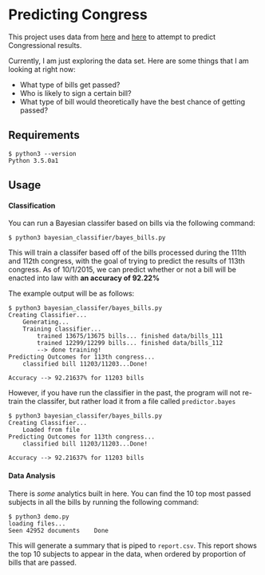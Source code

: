 # Predicting Congress

This project uses data from [here](https://www.govtrack.us/developers/data) and [here](https://github.com/unitedstates/congress) to attempt to predict Congressional results.

Currently, I am just exploring the data set. Here are some things that I am looking at right now:

* What type of bills get passed?
* Who is likely to sign a certain bill?
* What type of bill would theoretically have the best chance of getting passed?

## Requirements

```shell
$ python3 --version
Python 3.5.0a1
```

## Usage

#### Classification

You can run a Bayesian classifer based on bills via the following command:

```shell
$ python3 bayesian_classifier/bayes_bills.py
```

This will train a classifer based off of the bills processed during the 111th and 112th congress, with the goal of trying to predict the results of 113th congress. As of 10/1/2015, we can predict whether or not a bill will be enacted into law with **an accuracy of 92.22%**

The example output will be as follows:

```
$ python3 bayesian_classifer/bayes_bills.py
Creating Classifier...
	Generating...
	Training classifier...
		trained 13675/13675 bills... finished data/bills_111
		trained 12299/12299 bills... finished data/bills_112
		--> done training!
Predicting Outcomes for 113th congress...
	classified bill 11203/11203...Done!

Accuracy --> 92.21637% for 11203 bills
```

However, if you have run the classifier in the past, the program will not re-train the classifer, but rather load it from a file called `predictor.bayes`

```
$ python3 bayesian_classifer/bayes_bills.py
Creating Classifier...
	Loaded from file
Predicting Outcomes for 113th congress...
	classified bill 11203/11203...Done!

Accuracy --> 92.21637% for 11203 bills
```

#### Data Analysis

There is *some* analytics built in here. You can find the 10 top most passed subjects in all the bills by running the following command:

```shell
$ python3 demo.py
loading files...
Seen 42952 documents	Done
```

This will generate a summary that is piped to `report.csv`. This report shows the top 10 subjects to appear in the data, when ordered by proportion of bills that are passed.
